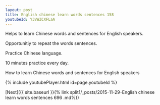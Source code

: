 ```yaml
---
layout: post
title: English chinese learn words sentences 158 
youtubeId: Y3VWZCXFLaA
---
```

 
 
Helps to learn Chinese words and sentences for English speakers.

Opportunitiy to repeat the words sentences. 

Practice Chinese language. 
 
10 minutes practice every day. 
 
How to learn Chinese words and sentences for English speakers 
 
{% include youtubePlayer.html id=page.youtubeId %}
 
 
[Next]({{ site.baseurl }}{% link  split1/_posts/2015-11-29-English chinese learn words sentences 696 .md%})
 
